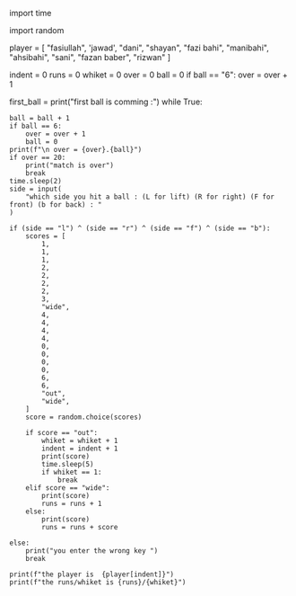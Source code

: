 import time

import random

player = [
    "fasiullah", 'jawad', "dani", "shayan", "fazi bahi", "manibahi",
    "ahsibahi", "sani", "fazan baber", "rizwan"
]

indent = 0
runs = 0
whiket = 0
over = 0
ball = 0
if ball == "6":
    over = over + 1

first_ball = print("first ball is comming :")
while True:

    ball = ball + 1
    if ball == 6:
        over = over + 1
        ball = 0
    print(f"\n over = {over}.{ball}")
    if over == 20:
        print("match is over")
        break
    time.sleep(2)
    side = input(
        "which side you hit a ball : (L for lift) (R for right) (F for front) (b for back) : "
    )

    if (side == "l") ^ (side == "r") ^ (side == "f") ^ (side == "b"):
        scores = [
            1,
            1,
            1,
            2,
            2,
            2,
            2,
            3,
            "wide",
            4,
            4,
            4,
            4,
            0,
            0,
            0,
            0,
            6,
            6,
            "out",
            "wide",
        ]
        score = random.choice(scores)

        if score == "out":
            whiket = whiket + 1
            indent = indent + 1
            print(score)
            time.sleep(5)
            if whiket == 1:
                break
        elif score == "wide":
            print(score)
            runs = runs + 1
        else:
            print(score)
            runs = runs + score

    else:
        print("you enter the wrong key ")
        break

    print(f"the player is  {player[indent]}")
    print(f"the runs/whiket is {runs}/{whiket}")
